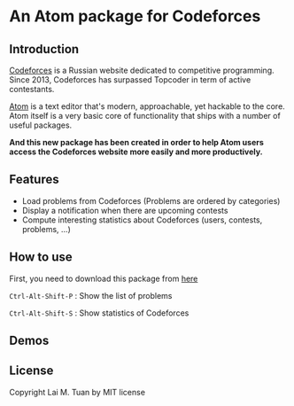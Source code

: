 # An Atom package for Codeforces

## Introduction
[Codeforces](http://codeforces.com/) is a Russian website dedicated to competitive programming. Since 2013, Codeforces has surpassed Topcoder in term of active contestants.

[Atom](https://atom.io) is a text editor that's modern, approachable, yet hackable to the core. Atom itself is a very basic core of functionality that ships with a number of useful packages.

**And this new package has been created in order to help Atom users access the Codeforces website more easily and more productively.**

## Features
+ Load problems from Codeforces (Problems are ordered by categories)
+ Display a notification when there are upcoming contests
+ Compute interesting statistics about Codeforces (users, contests, problems, ...)

## How to use
First, you need to download this package from [here](https://atom.io/packages)

`Ctrl-Alt-Shift-P` : Show the list of problems

`Ctrl-Alt-Shift-S` : Show statistics of Codeforces

## Demos

## License

Copyright Lai M. Tuan by MIT license
